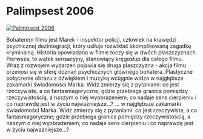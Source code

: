Palimpsest 2006 
=============
[![Palimpsest 2006 ](http://vidos.pl/images/player.gif)](http://vidos.pl/palimpsest-2006)

 Bohaterem filmu jest Marek - inspektor policji, człowiek na krawędzi psychicznej dezintegracji, który usiłuje rozwikłać skomplikowaną zagadkę kryminalną. Historia opowiadana w filmie toczy się w dwóch płaszczyznach. Pierwsza, to wątek sensacyjny, stanowiący kręgosłup dla całego filmu. Wraz z rozwojem wydarzeń pojawia się druga płaszczyzna - akcja filmu przenosi się w sferę doznań psychicznych głównego bohatera. Plastyczne połączenie obrazu z dźwiękiem i muzyką wciągnie widza w najgłębsze zakamarki świadomości Marka. Widz zmierzy się z pytaniami: co jest rzeczywiste, a co fantasmagoryczne; gdzie przebiega granica pomiędzy rzeczywistością, a naszym o niej wyobrażeniem; co nadaje sens cierpieniu i co naprawdę jest w życiu najważniejsze...?   ... w najgłębsze zakamarki świadomości Marka. Widz zmierzy się z pytaniami: co jest rzeczywiste, a co fantasmagoryczne; gdzie przebiega granica pomiędzy rzeczywistością, a naszym o niej wyobrażeniem; co nadaje sens cierpieniu i co naprawdę jest w życiu najważniejsze...?
